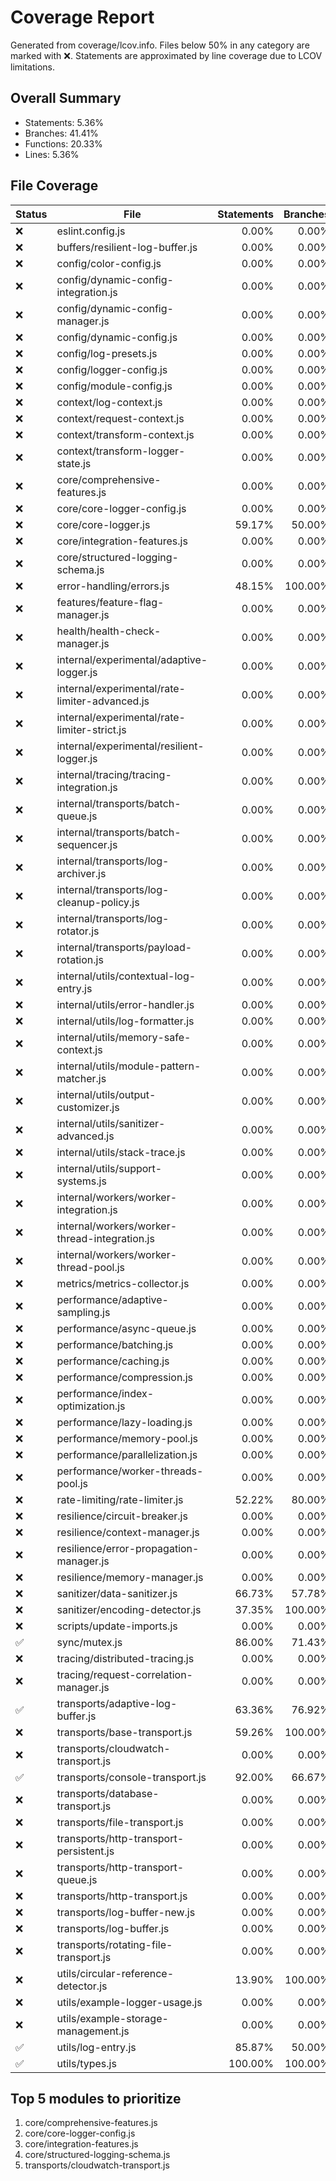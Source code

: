 # Coverage Report

Generated from coverage/lcov.info. Files below 50% in any category are marked with ❌. Statements are approximated by line coverage due to LCOV limitations.

## Overall Summary

- Statements: 5.36%
- Branches: 41.41%
- Functions: 20.33%
- Lines: 5.36%

## File Coverage

| Status | File | Statements | Branches | Functions | Lines |
| --- | --- | ---: | ---: | ---: | ---: |
| ❌ | eslint.config.js | 0.00% | 0.00% | 0.00% | 0.00% |
| ❌ | buffers/resilient-log-buffer.js | 0.00% | 0.00% | 0.00% | 0.00% |
| ❌ | config/color-config.js | 0.00% | 0.00% | 0.00% | 0.00% |
| ❌ | config/dynamic-config-integration.js | 0.00% | 0.00% | 0.00% | 0.00% |
| ❌ | config/dynamic-config-manager.js | 0.00% | 0.00% | 0.00% | 0.00% |
| ❌ | config/dynamic-config.js | 0.00% | 0.00% | 0.00% | 0.00% |
| ❌ | config/log-presets.js | 0.00% | 0.00% | 0.00% | 0.00% |
| ❌ | config/logger-config.js | 0.00% | 0.00% | 0.00% | 0.00% |
| ❌ | config/module-config.js | 0.00% | 0.00% | 0.00% | 0.00% |
| ❌ | context/log-context.js | 0.00% | 0.00% | 0.00% | 0.00% |
| ❌ | context/request-context.js | 0.00% | 0.00% | 0.00% | 0.00% |
| ❌ | context/transform-context.js | 0.00% | 0.00% | 0.00% | 0.00% |
| ❌ | context/transform-logger-state.js | 0.00% | 0.00% | 0.00% | 0.00% |
| ❌ | core/comprehensive-features.js | 0.00% | 0.00% | 0.00% | 0.00% |
| ❌ | core/core-logger-config.js | 0.00% | 0.00% | 0.00% | 0.00% |
| ❌ | core/core-logger.js | 59.17% | 50.00% | 20.59% | 59.17% |
| ❌ | core/integration-features.js | 0.00% | 0.00% | 0.00% | 0.00% |
| ❌ | core/structured-logging-schema.js | 0.00% | 0.00% | 0.00% | 0.00% |
| ❌ | error-handling/errors.js | 48.15% | 100.00% | 0.00% | 48.15% |
| ❌ | features/feature-flag-manager.js | 0.00% | 0.00% | 0.00% | 0.00% |
| ❌ | health/health-check-manager.js | 0.00% | 0.00% | 0.00% | 0.00% |
| ❌ | internal/experimental/adaptive-logger.js | 0.00% | 0.00% | 0.00% | 0.00% |
| ❌ | internal/experimental/rate-limiter-advanced.js | 0.00% | 0.00% | 0.00% | 0.00% |
| ❌ | internal/experimental/rate-limiter-strict.js | 0.00% | 0.00% | 0.00% | 0.00% |
| ❌ | internal/experimental/resilient-logger.js | 0.00% | 0.00% | 0.00% | 0.00% |
| ❌ | internal/tracing/tracing-integration.js | 0.00% | 0.00% | 0.00% | 0.00% |
| ❌ | internal/transports/batch-queue.js | 0.00% | 0.00% | 0.00% | 0.00% |
| ❌ | internal/transports/batch-sequencer.js | 0.00% | 0.00% | 0.00% | 0.00% |
| ❌ | internal/transports/log-archiver.js | 0.00% | 0.00% | 0.00% | 0.00% |
| ❌ | internal/transports/log-cleanup-policy.js | 0.00% | 0.00% | 0.00% | 0.00% |
| ❌ | internal/transports/log-rotator.js | 0.00% | 0.00% | 0.00% | 0.00% |
| ❌ | internal/transports/payload-rotation.js | 0.00% | 0.00% | 0.00% | 0.00% |
| ❌ | internal/utils/contextual-log-entry.js | 0.00% | 0.00% | 0.00% | 0.00% |
| ❌ | internal/utils/error-handler.js | 0.00% | 0.00% | 0.00% | 0.00% |
| ❌ | internal/utils/log-formatter.js | 0.00% | 0.00% | 0.00% | 0.00% |
| ❌ | internal/utils/memory-safe-context.js | 0.00% | 0.00% | 0.00% | 0.00% |
| ❌ | internal/utils/module-pattern-matcher.js | 0.00% | 0.00% | 0.00% | 0.00% |
| ❌ | internal/utils/output-customizer.js | 0.00% | 0.00% | 0.00% | 0.00% |
| ❌ | internal/utils/sanitizer-advanced.js | 0.00% | 0.00% | 0.00% | 0.00% |
| ❌ | internal/utils/stack-trace.js | 0.00% | 0.00% | 0.00% | 0.00% |
| ❌ | internal/utils/support-systems.js | 0.00% | 0.00% | 0.00% | 0.00% |
| ❌ | internal/workers/worker-integration.js | 0.00% | 0.00% | 0.00% | 0.00% |
| ❌ | internal/workers/worker-thread-integration.js | 0.00% | 0.00% | 0.00% | 0.00% |
| ❌ | internal/workers/worker-thread-pool.js | 0.00% | 0.00% | 0.00% | 0.00% |
| ❌ | metrics/metrics-collector.js | 0.00% | 0.00% | 0.00% | 0.00% |
| ❌ | performance/adaptive-sampling.js | 0.00% | 0.00% | 0.00% | 0.00% |
| ❌ | performance/async-queue.js | 0.00% | 0.00% | 0.00% | 0.00% |
| ❌ | performance/batching.js | 0.00% | 0.00% | 0.00% | 0.00% |
| ❌ | performance/caching.js | 0.00% | 0.00% | 0.00% | 0.00% |
| ❌ | performance/compression.js | 0.00% | 0.00% | 0.00% | 0.00% |
| ❌ | performance/index-optimization.js | 0.00% | 0.00% | 0.00% | 0.00% |
| ❌ | performance/lazy-loading.js | 0.00% | 0.00% | 0.00% | 0.00% |
| ❌ | performance/memory-pool.js | 0.00% | 0.00% | 0.00% | 0.00% |
| ❌ | performance/parallelization.js | 0.00% | 0.00% | 0.00% | 0.00% |
| ❌ | performance/worker-threads-pool.js | 0.00% | 0.00% | 0.00% | 0.00% |
| ❌ | rate-limiting/rate-limiter.js | 52.22% | 80.00% | 18.18% | 52.22% |
| ❌ | resilience/circuit-breaker.js | 0.00% | 0.00% | 0.00% | 0.00% |
| ❌ | resilience/context-manager.js | 0.00% | 0.00% | 0.00% | 0.00% |
| ❌ | resilience/error-propagation-manager.js | 0.00% | 0.00% | 0.00% | 0.00% |
| ❌ | resilience/memory-manager.js | 0.00% | 0.00% | 0.00% | 0.00% |
| ❌ | sanitizer/data-sanitizer.js | 66.73% | 57.78% | 29.17% | 66.73% |
| ❌ | sanitizer/encoding-detector.js | 37.35% | 100.00% | 20.00% | 37.35% |
| ❌ | scripts/update-imports.js | 0.00% | 0.00% | 0.00% | 0.00% |
| ✅ | sync/mutex.js | 86.00% | 71.43% | 100.00% | 86.00% |
| ❌ | tracing/distributed-tracing.js | 0.00% | 0.00% | 0.00% | 0.00% |
| ❌ | tracing/request-correlation-manager.js | 0.00% | 0.00% | 0.00% | 0.00% |
| ✅ | transports/adaptive-log-buffer.js | 63.36% | 76.92% | 52.63% | 63.36% |
| ❌ | transports/base-transport.js | 59.26% | 100.00% | 0.00% | 59.26% |
| ❌ | transports/cloudwatch-transport.js | 0.00% | 0.00% | 0.00% | 0.00% |
| ✅ | transports/console-transport.js | 92.00% | 66.67% | 100.00% | 92.00% |
| ❌ | transports/database-transport.js | 0.00% | 0.00% | 0.00% | 0.00% |
| ❌ | transports/file-transport.js | 0.00% | 0.00% | 0.00% | 0.00% |
| ❌ | transports/http-transport-persistent.js | 0.00% | 0.00% | 0.00% | 0.00% |
| ❌ | transports/http-transport-queue.js | 0.00% | 0.00% | 0.00% | 0.00% |
| ❌ | transports/http-transport.js | 0.00% | 0.00% | 0.00% | 0.00% |
| ❌ | transports/log-buffer-new.js | 0.00% | 0.00% | 0.00% | 0.00% |
| ❌ | transports/log-buffer.js | 0.00% | 0.00% | 0.00% | 0.00% |
| ❌ | transports/rotating-file-transport.js | 0.00% | 0.00% | 0.00% | 0.00% |
| ❌ | utils/circular-reference-detector.js | 13.90% | 100.00% | 0.00% | 13.90% |
| ❌ | utils/example-logger-usage.js | 0.00% | 0.00% | 0.00% | 0.00% |
| ❌ | utils/example-storage-management.js | 0.00% | 0.00% | 0.00% | 0.00% |
| ✅ | utils/log-entry.js | 85.87% | 50.00% | 75.00% | 85.87% |
| ✅ | utils/types.js | 100.00% | 100.00% | 100.00% | 100.00% |

## Top 5 modules to prioritize

1. core/comprehensive-features.js
2. core/core-logger-config.js
3. core/integration-features.js
4. core/structured-logging-schema.js
5. transports/cloudwatch-transport.js
